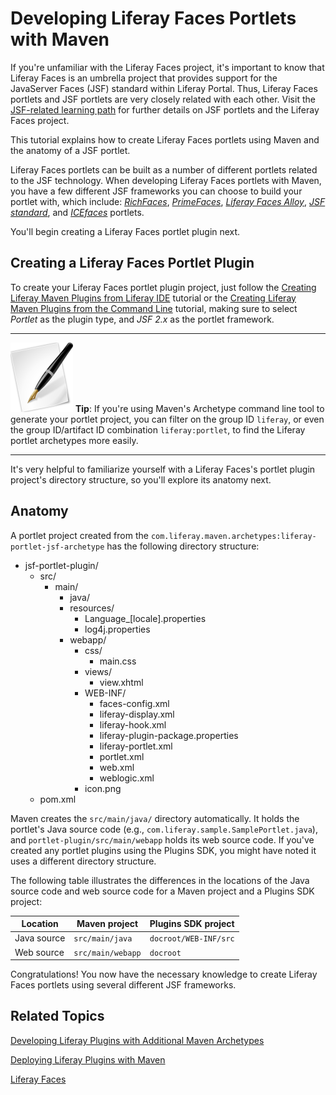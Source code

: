 # Developing Liferay Faces Portlets with Maven

If you're unfamiliar with the Liferay Faces project, it's important to know that
Liferay Faces is an umbrella project that provides support for the JavaServer
Faces (JSF) standard within Liferay Portal. Thus, Liferay Faces portlets and JSF
portlets are very closely related with each other. Visit the [JSF-related
learning
path](/develop/learning-paths/-/knowledge_base/writing-your-first-jsf-application)
for further details on JSF portlets and the Liferay Faces project. 

This tutorial explains how to create Liferay Faces portlets using Maven and the
anatomy of a JSF portlet. 

<!-- Make sure the JSF learning path link above is updated once it has been
created. -Cody -->

Liferay Faces portlets can be built as a number of different portlets related to
the JSF technology. When developing Liferay Faces portlets with Maven, you have
a few different JSF frameworks you can choose to build your portlet with, which
include: [*RichFaces*](http://richfaces.jboss.org/),
[*PrimeFaces*](http://primefaces.org/), [*Liferay Faces
Alloy*](https://www.liferay.com/community/liferay-projects/liferay-faces/alloy),
[*JSF standard*](http://en.wikipedia.org/wiki/JavaServer_Faces), and
[*ICEfaces*](http://www.icesoft.org/java/projects/ICEfaces/overview.jsf)
portlets. 

You'll begin creating a Liferay Faces portlet plugin next. 

## Creating a Liferay Faces Portlet Plugin

To create your Liferay Faces portlet plugin project, just follow the [Creating
Liferay Maven Plugins from Liferay
IDE](/develop/tutorials/-/knowledge_base/creating-liferay-maven-plugins-from-liferay-ide)
tutorial or the [Creating Liferay Maven Plugins from the Command
Line](/develop/tutorials/-/knowledge_base/creating-liferay-maven-plugins-from-the-command-lin)
tutorial, making sure to select *Portlet* as the plugin type, and *JSF 2.x* as
the portlet framework. 

---

![tip](../../images/tip-pen-paper.png) **Tip**: If you're using Maven's
Archetype command line tool to generate your portlet project, you can filter on
the group ID `liferay`, or even the group ID/artifact ID combination
`liferay:portlet`, to find the Liferay portlet archetypes more easily. 

---

It's very helpful to familiarize yourself with a Liferay Faces's portlet plugin
project's directory structure, so you'll explore its anatomy next. 

## Anatomy

A portlet project created from the
`com.liferay.maven.archetypes:liferay-portlet-jsf-archetype` has the following
directory structure: 

- jsf-portlet-plugin/
    - src/
        - main/
            - java/
            - resources/
                - Language_[locale].properties
                - log4j.properties
            - webapp/
                - css/
                    - main.css
                - views/
                    - view.xhtml
                - WEB-INF/
                    - faces-config.xml
                    - liferay-display.xml
                    - liferay-hook.xml
                    - liferay-plugin-package.properties
                    - liferay-portlet.xml
                    - portlet.xml
                    - web.xml
                    - weblogic.xml
                - icon.png
    - pom.xml

Maven creates the `src/main/java/` directory automatically. It holds the
portlet's Java source code (e.g., `com.liferay.sample.SamplePortlet.java`), and
`portlet-plugin/src/main/webapp` holds its web source code. If you've created
any portlet plugins using the Plugins SDK, you might have noted it uses a
different directory structure. 

The following table illustrates the differences in the locations of the Java
source code and web source code for a Maven project and a Plugins SDK project: 

Location    | Maven project     | Plugins SDK project   |
----------- | ----------------- | --------------------- |
Java source | `src/main/java`   | `docroot/WEB-INF/src` |
Web source  | `src/main/webapp` | `docroot`             |

Congratulations! You now have the necessary knowledge to create Liferay Faces
portlets using several different JSF frameworks. 

## Related Topics

[Developing Liferay Plugins with Additional Maven Archetypes](/develop/tutorials/-/knowledge_base/developing-liferay-plugins-with-additional-maven-ar)

[Deploying Liferay Plugins with Maven](/develop/tutorials/-/knowledge_base/deploying-liferay-plugins-with-maven)

[Liferay Faces](/develop/tutorials/-/knowledge_base/developing-jsp-portlets-using-liferay-mvc)

